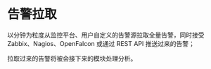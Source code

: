# 告警拉取

以分钟为粒度从监控平台、用户自定义的告警源拉取全量告警，同时接受 Zabbix、Nagios、OpenFalcon 或通过 REST API 推送过来的告警；

拉取过来的告警将被会接下来的模块处理分析。
